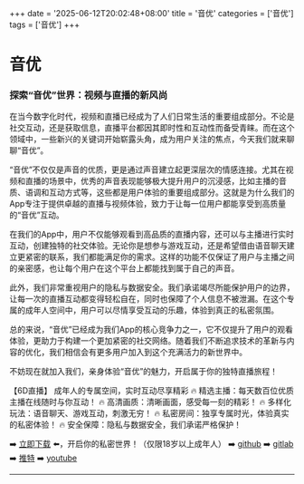 +++
date = '2025-06-12T20:02:48+08:00'
title = '音优'
categories = ['音优']
tags = ['音优']
+++

# 音优

### 探索“音优”世界：视频与直播的新风尚

在当今数字化时代，视频和直播已经成为了人们日常生活的重要组成部分。不论是社交互动，还是获取信息，直播平台都因其即时性和互动性而备受青睐。而在这个领域中，一些新兴的关键词开始崭露头角，成为用户关注的焦点，今天我们就来聊聊“音优”。

“音优”不仅仅是声音的优质，更是通过声音建立起更深层次的情感连接。尤其在视频和直播的场景中，优秀的声音表现能够极大提升用户的沉浸感，比如主播的音质、语调和互动方式等，这些都是用户体验的重要组成部分。这就是为什么我们的App专注于提供卓越的直播与视频体验，致力于让每一位用户都能享受到高质量的“音优”互动。

在我们的App中，用户不仅能够观看到高品质的直播内容，还可以与主播进行实时互动，创建独特的社交体验。无论你是想参与游戏互动，还是希望借由语音聊天建立更紧密的联系，我们都能满足你的需求。这样的功能不仅保证了用户与主播之间的亲密感，也让每个用户在这个平台上都能找到属于自己的声音。

此外，我们非常重视用户的隐私与数据安全。我们承诺竭尽所能保护用户的边界，让每一次的直播互动都变得轻松自在，同时也保障了个人信息不被泄漏。在这个专属的成年人空间中，用户可以尽情享受互动的乐趣，体验到真正的私密氛围。

总的来说，“音优”已经成为我们App的核心竞争力之一，它不仅提升了用户的观看体验，更助力于构建一个更加紧密的社交网络。随着我们不断追求技术的革新与内容的优化，我们相信会有更多用户加入到这个充满活力的新世界中。

不妨现在就加入我们，亲身体验“音优”的魅力，开启属于你的独特直播旅程！

【6D直播】 
成年人的专属空间，实时互动尽享精彩 
🔥 精选主播：每天数百位优质主播在线随时与你互动！ 
🔥 高清画质：清晰画面，感受每一刻的精彩！ 
🔥 多样化玩法：语音聊天、游戏互动，刺激无穷！ 
🔥 私密房间：独享专属时光，体验真实的私密体验！ 
🔥 安全保障：隐私与数据安全，我们承诺严格保护！ 

➡️ [立即下载](https://down123.s3.ap-east-1.amazonaws.com/down/down.html?channelCode=blog) ⬅️，开启你的私密世界！（仅限18岁以上成年人） 
➡️ [github](https://aldult-live.github.io/) 
➡️ [gitlab](https://seo-09598d.gitlab.io/) 
➡️ [推特](https://x.com/wegame33) 
➡️ [youtube](https://www.youtube.com/@6Dlive)

---
